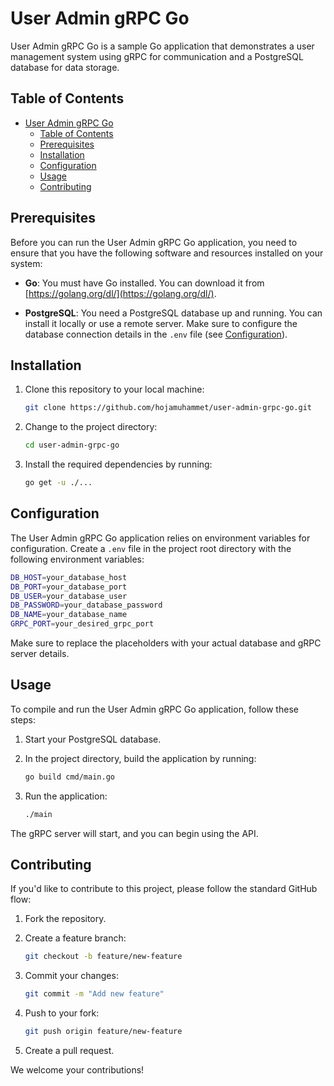 # User Admin gRPC Go

User Admin gRPC Go is a sample Go application that demonstrates a user management system using gRPC for communication and a PostgreSQL database for data storage.

## Table of Contents

- [User Admin gRPC Go](#user-admin-grpc-go)
  - [Table of Contents](#table-of-contents)
  - [Prerequisites](#prerequisites)
  - [Installation](#installation)
  - [Configuration](#configuration)
  - [Usage](#usage)
  - [Contributing](#contributing)

## Prerequisites

Before you can run the User Admin gRPC Go application, you need to ensure that you have the following software and resources installed on your system:

- **Go**: You must have Go installed. You can download it from [https://golang.org/dl/](https://golang.org/dl/).

- **PostgreSQL**: You need a PostgreSQL database up and running. You can install it locally or use a remote server. Make sure to configure the database connection details in the `.env` file (see [Configuration](#configuration)).

## Installation

1. Clone this repository to your local machine:

   ```bash
   git clone https://github.com/hojamuhammet/user-admin-grpc-go.git
   ```

2. Change to the project directory:

   ```bash
   cd user-admin-grpc-go
   ```

3. Install the required dependencies by running:

   ```bash
   go get -u ./...
   ```

## Configuration

The User Admin gRPC Go application relies on environment variables for configuration. Create a `.env` file in the project root directory with the following environment variables:

```bash
DB_HOST=your_database_host
DB_PORT=your_database_port
DB_USER=your_database_user
DB_PASSWORD=your_database_password
DB_NAME=your_database_name
GRPC_PORT=your_desired_grpc_port
```

Make sure to replace the placeholders with your actual database and gRPC server details.

## Usage

To compile and run the User Admin gRPC Go application, follow these steps:

1. Start your PostgreSQL database.

2. In the project directory, build the application by running:

   ```bash
   go build cmd/main.go
   ```

3. Run the application:

   ```bash
   ./main
   ```

The gRPC server will start, and you can begin using the API.

## Contributing

If you'd like to contribute to this project, please follow the standard GitHub flow:

1. Fork the repository.

2. Create a feature branch:

   ```bash
   git checkout -b feature/new-feature
   ```

3. Commit your changes:

   ```bash
   git commit -m "Add new feature"
   ```

4. Push to your fork:

   ```bash
   git push origin feature/new-feature
   ```

5. Create a pull request.

We welcome your contributions!
```